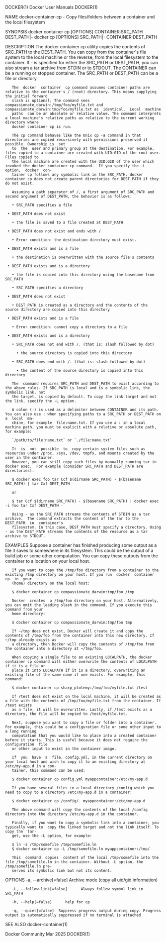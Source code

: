 DOCKER(1)							      Docker User Manuals							     DOCKER(1)

NAME
       docker-container-cp - Copy files/folders between a container and the local filesystem

SYNOPSIS
       docker container cp [OPTIONS] CONTAINER:SRC_PATH DEST_PATH|-	 docker cp [OPTIONS] SRC_PATH|- CONTAINER:DEST_PATH

DESCRIPTION
       The  docker  container cp utility copies the contents of SRC_PATH to the DEST_PATH.  You can copy from the container's file system to the local machine
       or the reverse, from the local filesystem to the container. If - is specified for either the SRC_PATH or DEST_PATH, you can also stream a  tar  archive
       from STDIN or to STDOUT. The CONTAINER can be a running or stopped container.  The SRC_PATH or DEST_PATH can be a file or directory.

       The  docker  container  cp command assumes container paths are relative to the container's / (root) directory. This means supplying the initial forward
       slash is optional; The command sees compassionate_darwin:/tmp/foo/myfile.txt and compassionate_darwin:tmp/foo/myfile.txt as  identical.	Local  machine
       paths  can be an absolute or relative value. The command interprets a local machine's relative paths as relative to the current working directory where
       docker container cp is run.

       The cp command behaves like the Unix cp -a command in that directories are copied recursively with permissions preserved if possible. Ownership is  set
       to  the	user and primary group at the destination. For example, files copied to a container are created with UID:GID of the root user. Files copied to
       the local machine are created with the UID:GID of the user which invoked the docker container cp command.  If you specify the -L	 option,  docker  con‐
       tainer cp follows any symbolic link in the SRC_PATH. docker container cp does not create parent directories for DEST_PATH if they do not exist.

       Assuming a path separator of /, a first argument of SRC_PATH and second argument of DEST_PATH, the behavior is as follows:

       • SRC_PATH specifies a file

	 • DEST_PATH does not exist

	   • the file is saved to a file created at DEST_PATH

	 • DEST_PATH does not exist and ends with /

	   • Error condition: the destination directory must exist.

	 • DEST_PATH exists and is a file

	   • the destination is overwritten with the source file's contents

	 • DEST_PATH exists and is a directory

	   • the file is copied into this directory using the basename from SRC_PATH

       • SRC_PATH specifies a directory

	 • DEST_PATH does not exist

	   • DEST_PATH is created as a directory and the contents of the source directory are copied into this directory

	 • DEST_PATH exists and is a file

	   • Error condition: cannot copy a directory to a file

	 • DEST_PATH exists and is a directory

	   • SRC_PATH does not end with /. (that is: slash followed by dot)

	     • the source directory is copied into this directory

	   • SRC_PATH does end with /. (that is: slash followed by dot)

	     • the content of the source directory is copied into this directory

       The  command requires SRC_PATH and DEST_PATH to exist according to the above rules. If SRC_PATH is local and is a symbolic link, the symbolic link, not
       the target, is copied by default. To copy the link target and not the link, specify the -L option.

       A colon (:) is used as a delimiter between CONTAINER and its path. You can also use : when specifying paths to a SRC_PATH or DEST_PATH on a  local  ma‐
       chine, for example  file:name.txt. If you use a : in a local machine path, you must be explicit with a relative or absolute path, for example:

       `/path/to/file:name.txt` or `./file:name.txt`

       It  is  not  possible  to  copy certain system files such as resources under /proc, /sys, /dev, tmpfs, and mounts created by the user in the container.
       However, you can still copy such files by manually running tar in docker exec.  For example (consider SRC_PATH and DEST_PATH are directories):

       $ docker exec foo tar Ccf $(dirname SRC_PATH) - $(basename SRC_PATH) | tar Cxf DEST_PATH -

       or

       $ tar Ccf $(dirname SRC_PATH) - $(basename SRC_PATH) | docker exec -i foo tar Cxf DEST_PATH -

       Using - as the SRC_PATH streams the contents of STDIN as a tar archive.	The command extracts the content of the tar to the  DEST_PATH  in  container's
       filesystem. In this case, DEST_PATH must specify a directory. Using - as the DEST_PATH streams the contents of the resource as a tar archive to STDOUT.

EXAMPLES
       Suppose	a  container  has finished producing some output as a file it saves to somewhere in its filesystem. This could be the output of a build job or
       some other computation. You can copy these outputs from the container to a location on your local host.

       If you want to copy the /tmp/foo directory from a container to the existing /tmp directory on your host. If you run  docker  container  cp  in  your  ~
       (home) directory on the local host:

       $ docker container cp compassionate_darwin:tmp/foo /tmp

       Docker  creates	a /tmp/foo directory on your host. Alternatively, you can omit the leading slash in the command. If you execute this command from your
       home directory:

       $ docker container cp compassionate_darwin:tmp/foo tmp

       If ~/tmp does not exist, Docker will create it and copy the contents of /tmp/foo from the container into this new directory. If ~/tmp already exists as
       a directory, then Docker will copy the contents of /tmp/foo from the container into a directory at ~/tmp/foo.

       When copying a single file to an existing LOCALPATH, the docker container cp command will either overwrite the contents of LOCALPATH if it is a file or
       place it into LOCALPATH if it is a directory, overwriting an existing file of the same name if one exists. For example, this command:

       $ docker container cp sharp_ptolemy:/tmp/foo/myfile.txt /test

       If /test does not exist on the local machine, it will be created as a file with the contents of /tmp/foo/myfile.txt from the container. If /test exists
       as a file, it will be overwritten. Lastly, if /test exists as a directory, the file will be copied to /test/myfile.txt.

       Next, suppose you want to copy a file or folder into a container. For example, this could be a configuration file or some other input to a long running
       computation that you would like to place into a created container before it starts. This is useful because it does not require the  configuration  file
       or other input to exist in the container image.

       If  you	have  a	 file, config.yml, in the current directory on your local host and wish to copy it to an existing directory at /etc/my-app.d in a con‐
       tainer, this command can be used:

       $ docker container cp config.yml myappcontainer:/etc/my-app.d

       If you have several files in a local directory /config which you need to copy to a directory /etc/my-app.d in a container:

       $ docker container cp /config/. myappcontainer:/etc/my-app.d

       The above command will copy the contents of the local /config directory into the directory /etc/my-app.d in the container.

       Finally, if you want to copy a symbolic link into a container, you typically want to  copy the linked target and not the link itself. To copy the  tar‐
       get, use the -L option, for example:

       $ ln -s /tmp/somefile /tmp/somefile.ln
       $ docker container cp -L /tmp/somefile.ln myappcontainer:/tmp/

       This  command  copies  content of the local /tmp/somefile into the file /tmp/somefile.ln in the container. Without -L option, the /tmp/somefile.ln pre‐
       serves its symbolic link but not its content.

OPTIONS
       -a, --archive[=false]	  Archive mode (copy all uid/gid information)

       -L, --follow-link[=false]      Always follow symbol link in SRC_PATH

       -h, --help[=false]      help for cp

       -q, --quiet[=false]	Suppress progress output during copy. Progress output is automatically suppressed if no terminal is attached

SEE ALSO
       docker-container(1)

Docker Community							   Mar 2025								     DOCKER(1)
